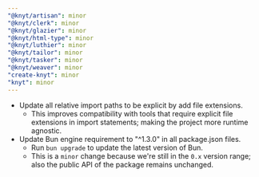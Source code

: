 ```yaml
---
"@knyt/artisan": minor
"@knyt/clerk": minor
"@knyt/glazier": minor
"@knyt/html-type": minor
"@knyt/luthier": minor
"@knyt/tailor": minor
"@knyt/tasker": minor
"@knyt/weaver": minor
"create-knyt": minor
"knyt": minor
---
```


- Update all relative import paths to be explicit by add file extensions.
  - This improves compatibility with tools that require explicit file extensions in import statements; making the project more runtime agnostic.
- Update Bun engine requirement to "^1.3.0" in all package.json files.
  - Run `bun upgrade` to update the latest version of Bun.
  - This is a `minor` change because we're still in the `0.x` version range; also the public API of the package remains unchanged.
